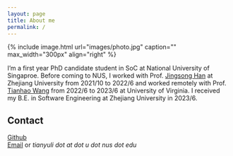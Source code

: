 ```yaml
---
layout: page
title: About me
permalink: /
---
```


{% include image.html url="images/photo.jpg" caption="" max_width="300px" align="right" %}

I’m a first year PhD candidate student in SoC at National University of Singaproe. Before coming to NUS,
I worked with Prof. [Jingsong Han] at Zhejiang University from 2021/10 to 2022/6 and worked remotely with Prof. [Tianhao Wang] from 2022/6 to 2023/6 at University of Virginia. I received my B.E. in Software Engineering at Zhejiang University in 2023/6.

## Contact


[Github] <br />
[Email]  or  *tianyuli dot at dot u dot nus dot edu* <br />

[Jingsong Han]: https://person.zju.edu.cn/hanjinsong
[Tianhao Wang]: https://tianhao.wang/
[Github]: https://github.com/lty12b9b0a1
[Email]: mailto:tianyuli@u.nus.edu
